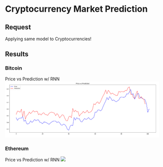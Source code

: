 # Cryptocurrency Market Prediction

## Request

Applying same model to Cryptocurrencies!

## Results

### Bitcoin
Price vs Prediction w/ RNN
<img src="https://github.com/suryaavala/stockprediction/blob/master/src/PriceVsPredict_BTCUSD_RNN.PNG">

### Ethereum
Price vs Prediction w/ RNN
<img src="https://pbs.twimg.com/media/DJ3uIWbU8AABS6C.jpg:large">
